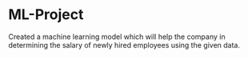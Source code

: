# ML-Project
Created a machine learning model which will help the company in determining the salary of newly hired employees using the given data.

